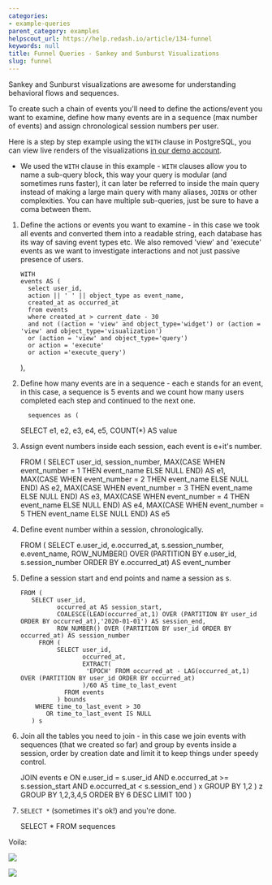 ```yaml
---
categories:
- example-queries
parent_category: examples
helpscout_url: https://help.redash.io/article/134-funnel
keywords: null
title: Funnel Queries - Sankey and Sunburst Visualizations
slug: funnel
---
```

Sankey and Sunburst visualizations are awesome for understanding behavioral
flows and sequences.

To create such a chain of events you'll need to define the actions/event you
want to examine, define how many events are in a sequence (max number of
events) and assign chronological session numbers per user.

Here is a step by step example using the `WITH` clause in PostgreSQL, you can
view live renders of the visualizations [in our demo
account](http://demo.redash.io/queries/2280#3113).

  * We used the `WITH` clause in this example - `WITH` clauses allow you to name a sub-query block, this way your query is modular (and sometimes runs faster), it can later be referred to inside the main query instead of making a large main query with many aliases, `JOIN`s or other complexities. You can have multiple sub-queries, just be sure to have a coma between them.

  1. Define the actions or events you want to examine - in this case we took all events and converted them into a readable string, each database has its way of saving event types etc. We also removed 'view' and 'execute' events as we want to investigate interactions and not just passive presence of users. 
    
         WITH
         events AS (
           select user_id,
           action || ' ' || object_type as event_name,
           created_at as occurred_at
           from events
           where created_at > current_date - 30
           and not ((action = 'view' and object_type='widget') or (action = 'view' and object_type='visualization')
           or (action = 'view' and object_type='query')
           or action = 'execute'
           or action ='execute_query')
       ),

  2. Define how many events are in a sequence - each e stands for an event, in this case, a sequence is 5 events and we count how many users completed each step and continued to the next one. 
    
           sequences as (
       SELECT e1,
              e2,
              e3,
              e4,
              e5,
              COUNT(*) AS value	

  3. Assign event numbers inside each session, each event is e+it's number. 
    
        FROM (
       SELECT user_id,
            session_number,
            MAX(CASE WHEN event_number = 1 THEN event_name ELSE NULL END) AS e1,
            MAX(CASE WHEN event_number = 2 THEN event_name ELSE NULL END) AS e2,
            MAX(CASE WHEN event_number = 3 THEN event_name ELSE NULL END) AS e3,
            MAX(CASE WHEN event_number = 4 THEN event_name ELSE NULL END) AS e4,
            MAX(CASE WHEN event_number = 5 THEN event_name ELSE NULL END) AS e5
    	

  4. Define event number within a session, chronologically. 
    
        FROM (
       SELECT e.user_id,
            e.occurred_at,
            s.session_number,
            e.event_name,
            ROW_NUMBER() OVER (PARTITION BY e.user_id, s.session_number ORDER BY e.occurred_at) AS event_number
    	

  5. Define a session start and end points and name a session as s. 
    
         FROM (
            SELECT user_id,
                   occurred_at AS session_start,
                   COALESCE(LEAD(occurred_at,1) OVER (PARTITION BY user_id ORDER BY occurred_at),'2020-01-01') AS session_end,
                   ROW_NUMBER() OVER (PARTITION BY user_id ORDER BY occurred_at) AS session_number
              FROM (
                   SELECT user_id,
                          occurred_at,
                          EXTRACT(
                           'EPOCH' FROM occurred_at - LAG(occurred_at,1) OVER (PARTITION BY user_id ORDER BY occurred_at)
                          )/60 AS time_to_last_event
                     FROM events
                   ) bounds
             WHERE time_to_last_event > 30
                OR time_to_last_event IS NULL
            ) s
    	

  6. Join all the tables you need to join - in this case we join events with sequences (that we created so far) and group by events inside a session, order by creation date and limit it to keep things under speedy control. 
    
        JOIN events e
         ON e.user_id = s.user_id
        AND e.occurred_at >= s.session_start
        AND e.occurred_at < s.session_end
            ) x
       GROUP BY 1,2
            ) z
       GROUP BY 1,2,3,4,5
       ORDER BY 6 DESC
       LIMIT 100
       )
    	

  7. `SELECT *` (sometimes it's ok!) and you're done. 
    
        SELECT * FROM sequences
    	

Voila:

![](https://redash.io/help/assets/visualization_examples/Sankey.png)

![](https://redash.io/help/assets/visualization_examples/Sunburst.png)

